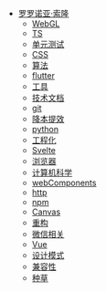 * [罗罗诺亚·索隆](/)
  <!-- * [性能检测](performance/) -->
  <!-- * [微前端](microservices/) -->
  * [WebGL](WebGL/)
  * [TS](TS/)
  * [单元测试](unittesting/)
  * [CSS](CSS/)
  * [算法](algorithm/)
  * [flutter](flutter/)
  * [工具](tools/)
  * [技术文档](docs/)
  <!-- * [node](node/) -->
  * [git](git/)
  * [降本提效](efficiency/)
  * [python](python/)
  * [工程化](Engineering/)
  * [Svelte](Svelte/)
  * [浏览器](WebBrowser/)
  <!-- * [webpack插件](webpackPlugin/) -->
  * [计算机科学](computerScience/)
  * [webComponents](webComponents/)
  * [http](http/)
  * [npm](npm/)
  <!-- * [python](python/) -->
  <!-- * [自动化部署](DevOps.md) -->
  * [Canvas](Canvas/)
  * [重构](codeRefactoring/)
  * [微信相关](wx/)
  * [Vue](vue/)
  * [设计模式](designPatterns/)
  * [兼容性](compatibility/)
  * [种草](grass.md)
